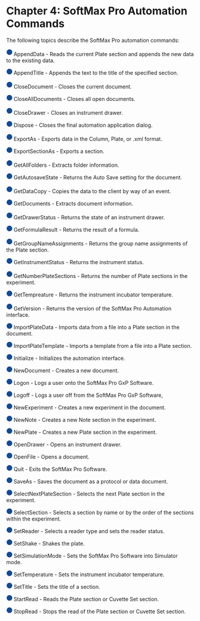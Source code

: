 # Chapter 4: SoftMax Pro Automation Commands

The following topics describe the SoftMax Pro automation commands:

![](<../../../../../.gitbook/assets/1 (12).png>) AppendData - Reads the current Plate section and appends the new data to the existing data.

![](<../../../../../.gitbook/assets/2 (8) (1).png>) AppendTitle - Appends the text to the title of the specified section.

![](<../../../../../.gitbook/assets/3 (11).png>) CloseDocument - Closes the current document.

![](<../../../../../.gitbook/assets/4 (10).png>) CloseAllDocuments - Closes all open documents.

![](<../../../../../.gitbook/assets/5 (10).png>) CloseDrawer - Closes an instrument drawer.

![](<../../../../../.gitbook/assets/6 (7).png>) Dispose - Closes the final automation application dialog.

![](<../../../../../.gitbook/assets/7 (4).png>) ExportAs - Exports data in the Column, Plate, or .xml format.

![](<../../../../../.gitbook/assets/8 (3) (1).png>) ExportSectionAs - Exports a section.

![](<../../../../../.gitbook/assets/9 (2) (1).png>) GetAllFolders - Extracts folder information.

![](<../../../../../.gitbook/assets/10 (1) (1).png>) GetAutosaveState - Returns the Auto Save setting for the document.

![](<../../../../../.gitbook/assets/11 (1) (1).png>) GetDataCopy - Copies the data to the client by way of an event.

![](<../../../../../.gitbook/assets/12 (1) (1).png>) GetDocuments - Extracts document information.

![](<../../../../../.gitbook/assets/13 (1) (1).png>) GetDrawerStatus - Returns the state of an instrument drawer.

![](<../../../../../.gitbook/assets/14 (2).png>) GetFormulaResult - Returns the result of a formula.

![](<../../../../../.gitbook/assets/15 (2).png>) GetGroupNameAssignments - Returns the group name assignments of the Plate section.

![](<../../../../../.gitbook/assets/16 (2).png>) GetInstrumentStatus - Returns the instrument status.

![](<../../../../../.gitbook/assets/17 (2).png>) GetNumberPlateSections - Returns the number of Plate sections in the experiment.

![](<../../../../../.gitbook/assets/18 (1) (1).png>) GetTempreature - Returns the instrument incubator temperature.

![](<../../../../../.gitbook/assets/19 (1) (1).png>) GetVersion - Returns the version of the SoftMax Pro Automation interface.

![](<../../../../../.gitbook/assets/20 (1) (1).png>) ImportPlateData - Imports data from a file into a Plate section in the document.

![](<../../../../../.gitbook/assets/20 (1) (1).png>) ImportPlateTemplate - Imports a template from a file into a Plate section.

![](<../../../../../.gitbook/assets/20 (1) (1).png>) Initialize - Initializes the automation interface.

![](<../../../../../.gitbook/assets/20 (1) (1).png>) NewDocument - Creates a new document.

![](<../../../../../.gitbook/assets/20 (1) (1).png>) Logon - Logs a user onto the SoftMax Pro GxP Software.

![](<../../../../../.gitbook/assets/20 (1) (1).png>) Logoff - Logs a user off from the SoftMax Pro GxP Software,

![](<../../../../../.gitbook/assets/20 (1) (1).png>) NewExperiment - Creates a new experiment in the document.

![](<../../../../../.gitbook/assets/20 (1) (1).png>) NewNote - Creates a new Note section in the experiment.

![](<../../../../../.gitbook/assets/20 (1) (1).png>) NewPlate - Creates a new Plate section in the experiment.

![](<../../../../../.gitbook/assets/20 (1) (1).png>) OpenDrawer - Opens an instrument drawer.

![](<../../../../../.gitbook/assets/20 (1) (1).png>) OpenFile - Opens a document.

![](<../../../../../.gitbook/assets/20 (1) (1).png>) Quit - Exits the SoftMax Pro Software.

![](<../../../../../.gitbook/assets/20 (1) (1).png>) SaveAs - Saves the document as a protocol or data document.

![](<../../../../../.gitbook/assets/20 (1) (1).png>) SelectNextPlateSection - Selects the next Plate section in the experiment.

![](<../../../../../.gitbook/assets/20 (1) (1).png>) SelectSection - Selects a section by name or by the order of the sections within the experiment.

![](<../../../../../.gitbook/assets/20 (1) (1).png>) SetReader - Selects a reader type and sets the reader status.

![](<../../../../../.gitbook/assets/20 (1) (1).png>) SetShake - Shakes the plate.

![](<../../../../../.gitbook/assets/20 (1) (1).png>) SetSimulationMode - Sets the SoftMax Pro Software into Simulator mode.

![](<../../../../../.gitbook/assets/20 (1) (1).png>) SetTemperature - Sets the instrument incubator temperature.

![](<../../../../../.gitbook/assets/20 (1) (1).png>) SetTitle - Sets the title of a section.

![](<../../../../../.gitbook/assets/20 (1) (1).png>) StartRead - Reads the Plate section or Cuvette Set section.

![](<../../../../../.gitbook/assets/20 (1) (1).png>) StopRead - Stops the read of the Plate section or Cuvette Set section.
